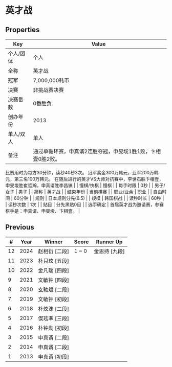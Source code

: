 # 英才战

## Properties

| Key | Value |
| --- | ----- |
| 个人/团体 | 个人 |
| 全称 | 英才战 |
| 冠军 | 7,000,000韩币 |
| 决赛 | 非挑战赛决赛 |
| 决赛番数 | 0番胜负 |
| 创办年份 | 2013 |
| 单人/双人 | 单人 |
| 备注 | 通过单循环赛，申真谞2连胜夺冠，申旻埈1胜1败，卞相壹0胜2败。
比赛用时为每方30分钟，读秒40秒3次。
冠军奖金300万韩元，亚军200万韩元，第三名100万韩元。
在随后进行的英才VS大师对抗赛中，李世石胜卞相壹，申旻埈胜崔哲瀚，申真谞胜李昌镐 |
| 慢棋/快棋 | 慢棋 |
| 每手时限 | 0秒 |
| 男子/女子 | 男子 |
| 简称 | 英才战 |
| 结束年份 | 当前棋赛 |
| 职业/业余 | 职业 |
| 自由时间 | 60分钟 |
| 规则 | 日本规则分先(6.5) |
| 规模 | 韩国棋战 |
| 读秒时长 | 60秒 |
| 读秒次数 | 1次 |
| 贴目 | 分先黑贴0目 |
| 选手确定 | 首届英才战为邀请赛，参赛棋手是：申真谞、申旻埈、卞相壹。 |

## Previous

| # | Year | Winner | Score | Runner Up |
| --- | --- | --- | --- | --- |
| 12 | 2024 | 赵相衍 [二段] | 1 ~ 0 | 金恩持 [九段] |
| 11 | 2023 | 朴只玹 [五段] |  |  |
| 10 | 2022 | 金凡瑞 [四段] |  |  |
| 9 | 2021 | 文敏钟 [四段] |  |  |
| 8 | 2020 | 玄釉斌 [二段] |  |  |
| 7 | 2019 | 文敏钟 [初段] |  |  |
| 6 | 2018 | 朴炫洙 [二段] |  |  |
| 5 | 2017 | 偰玹準 [三段] |  |  |
| 4 | 2016 | 朴钟勋 [初段] |  |  |
| 3 | 2015 | 申真谞 [二段] |  |  |
| 2 | 2014 | 申真谞 [二段] |  |  |
| 1 | 2013 | 申真谞 [初段] |  |  |

